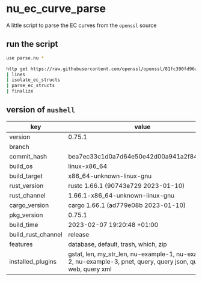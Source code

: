 # nu_ec_curve_parse
A little script to parse the EC curves from the `openssl` source

## run the script
```bash
use parse.nu *
```
```bash
http get https://raw.githubusercontent.com/openssl/openssl/81fc390fd96ad9fae21cda919513fb696cd24028/crypto/ec/ec_curve.c
| lines
| isolate_ec_structs
| parse_ec_structs
| finalize
```


## version of `nushell`
| key                | value                                                                                                           |
| ------------------ | --------------------------------------------------------------------------------------------------------------- |
| version            | 0.75.1                                                                                                          |
| branch             |                                                                                                                 |
| commit_hash        | bea7ec33c1d0a7d64e50e42d00a941a2f84408c3                                                                        |
| build_os           | linux-x86_64                                                                                                    |
| build_target       | x86_64-unknown-linux-gnu                                                                                        |
| rust_version       | rustc 1.66.1 (90743e729 2023-01-10)                                                                             |
| rust_channel       | 1.66.1-x86_64-unknown-linux-gnu                                                                                 |
| cargo_version      | cargo 1.66.1 (ad779e08b 2023-01-10)                                                                             |
| pkg_version        | 0.75.1                                                                                                          |
| build_time         | 2023-02-07 19:20:48 +01:00                                                                                      |
| build_rust_channel | release                                                                                                         |
| features           | database, default, trash, which, zip                                                                            |
| installed_plugins  | gstat, len, my_str_len, nu-example-1, nu-example-2, nu-example-3, pnet, query, query json, query web, query xml |
